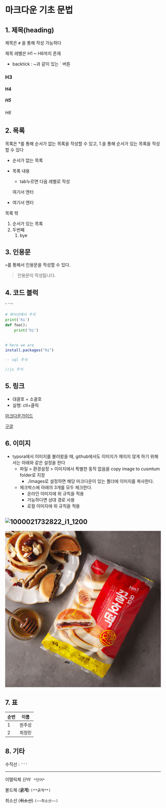 # 마크다운 기초 문법

## 1. 제목(heading)

제목은 `#` 을 통해 작성 가능하다

제목 레벨은 H1 ~ H6까지 존재

- backtick : ~과 같이 있는 ` 버튼 

### H3

#### H4

##### H5

###### H6



## 2. 목록

목록은 *를 통해 순서가 없는 목록을 작성할 수 있고, 1.을 통해 순서가 있는 목록을 작성할 수 있다

* 순서가 없는 목록

* 목록 내용

  * tab누르면 다음 레벨로 작성

  여기서 엔터

* 여기서 엔터

목록 밖

1. 순서가 있는 목록
2. 두번째
   1. bye



## 3. 인용문

`>`를 통해서 인용문을 작성할 수 있다.

> 인용문이 작성됩니다.



## 4. 코드 블럭

' ```'

``` python
# 파이선에서 주석
print('hi')
def foo():
    print('hi')
    
```

```r
# here we are
install.packages("hi")
```

```sql
-- sql 주석
```

```javascript
//js 주석
```



## 5. 링크



* 대괄호 + 소괄호
* 실행:  ctl+클릭 

[마크다운가이드](https://guides.github.com/features/mastering-markdown/)

[구글](https://google.com)



## 6. 이미지  

* typora에서 이미지를 불러왔을 때, github에서도 이미지가 깨지지 않게 하기 위해서는 아래와 같은 설정을 한다
  * 파일 > 환경설정 > 이미지에서 특별한 동작 없음을 copy image to cusmtum folder로 지정
    * ./images로 설정하면 해당 마크다운이 있는 폴더에 이미지를 복사한다. 
  * 체크박스에 아래의 3개를 모두 체크한다.
    * 온라인 이미지에 위 규칙을 적용
    * 가능하다면 상대 경로 사용
    * 로컬 이미지에 위 규칙을 적용

## ![1000021732822_i1_1200](C:\Users\student\Desktop\1000021732822_i1_1200.jpg)

![1000021732822_i1_1200](images/1000021732822_i1_1200-1575866731890.jpg)

## 7. 표

| 순번 | 이름   |
| ---- | ------ |
| 1    | 원주성 |
| 2    | 최정민 |





## 8. 기타

수직선 : `'''`

---



이탤릭체 *단어* ` *단어*`

볼드체   (**굵게**) `(**굵게**) `

취소선    (~~취소선~~)  `(~~취소선~~) `









